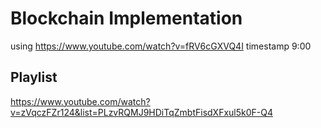 # Blockchain Implementation

using https://www.youtube.com/watch?v=fRV6cGXVQ4I 
timestamp 9:00

## Playlist
https://www.youtube.com/watch?v=zVqczFZr124&list=PLzvRQMJ9HDiTqZmbtFisdXFxul5k0F-Q4